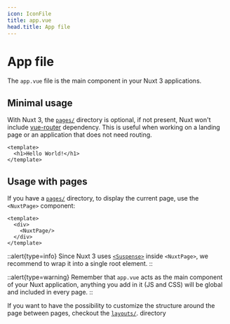 ```yaml
---
icon: IconFile
title: app.vue
head.title: App file
---
```


# App file

The `app.vue` file is the main component in your Nuxt 3 applications.

## Minimal usage

With Nuxt 3, the [`pages/`](/docs/directory-structure/pages) directory is optional, if not present, Nuxt won't include [vue-router](https://next.router.vuejs.org/) dependency. This is useful when working on a landing page or an application that does not need routing.

```vue [app.vue]
<template>
  <h1>Hello World!</h1>
</template>
```

## Usage with pages

If you have a [`pages/`](/docs/directory-structure/pages) directory, to display the current page, use the `<NuxtPage>` component:

```vue [app.vue]
<template>
  <div>
    <NuxtPage/>
  </div>
</template>
```

::alert{type=info}
Since Nuxt 3 uses [`<Suspense>`](https://v3.vuejs.org/guide/migration/suspense.html) inside `<NuxtPage>`, we recommend to wrap it into a single root element.
::

::alert{type=warning}
Remember that `app.vue` acts as the main component of your Nuxt application, anything you add in it (JS and CSS) will be global and included in every page.
::

If you want to have the possibility to customize the structure around the page between pages, checkout the [`layouts/`](/docs/directory-structure/layouts). directory
